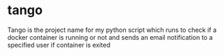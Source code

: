 # tango
Tango is the project name for my python script which runs to check if a docker container is running or not and sends an email notification to a specified user if container is exited
